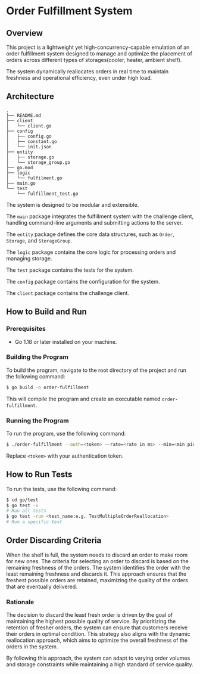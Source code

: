 # Order Fulfillment System

## Overview
This project is a lightweight yet high-concurrency-capable emulation of an order fulfillment system designed to manage and optimize the placement of orders across different types of storages(cooler, heater, ambient shelf).

The system dynamically reallocates orders in real time to maintain freshness and operational efficiency, even under high load.

## Architecture
```
.
├── README.md
├── client
│   └── client.go
├── config
│   ├── config.go
│   ├── constant.go
│   └── init.json
├── entity
│   ├── storage.go
│   └── storage_group.go
├── go.mod
├── logic
│   └── fulfilment.go
├── main.go
└── test
    └── fulfillment_test.go
```
    
The system is designed to be modular and extensible. 

The `main` package integrates the fulfillment system with the challenge client, handling command-line arguments and submitting actions to the server.

The `entity` package defines the core data structures, such as `Order`, `Storage`, and `StorageGroup`. 

The `logic` package contains the core logic for processing orders and managing storage.

The `test` package contains the tests for the system.

The `config` package contains the configuration for the system.

The `client` package contains the challenge client.


## How to Build and Run

### Prerequisites
- Go 1.18 or later installed on your machine.

### Building the Program
To build the program, navigate to the root directory of the project and run the following command:

```bash
$ go build -o order-fulfillment
```

This will compile the program and create an executable named `order-fulfillment`.

### Running the Program
To run the program, use the following command:

```bash
$ ./order-fulfillment --auth=<token> --rate=<rate in ms> --min=<min pickup delay in seconds> --max=<max pickup delay in seconds> --seed=<seed>
```
Replace `<token>` with your authentication token.

## How to Run Tests
To run the tests, use the following command:

```bash
$ cd go/test 
$ go test -v
# Run all tests
$ go test -run <test_name:e.g. TestMultipleOrderReallocation>
# Run a specific test
```

## Order Discarding Criteria

When the shelf is full, the system needs to discard an order to make room for new ones. The criteria for selecting an order to discard is based on the remaining freshness of the orders. The system identifies the order with the least remaining freshness and discards it. This approach ensures that the freshest possible orders are retained, maximizing the quality of the orders that are eventually delivered.

### Rationale
The decision to discard the least fresh order is driven by the goal of maintaining the highest possible quality of service. By prioritizing the retention of fresher orders, the system can ensure that customers receive their orders in optimal condition. This strategy also aligns with the dynamic reallocation approach, which aims to optimize the overall freshness of the orders in the system.

By following this approach, the system can adapt to varying order volumes and storage constraints while maintaining a high standard of service quality.

